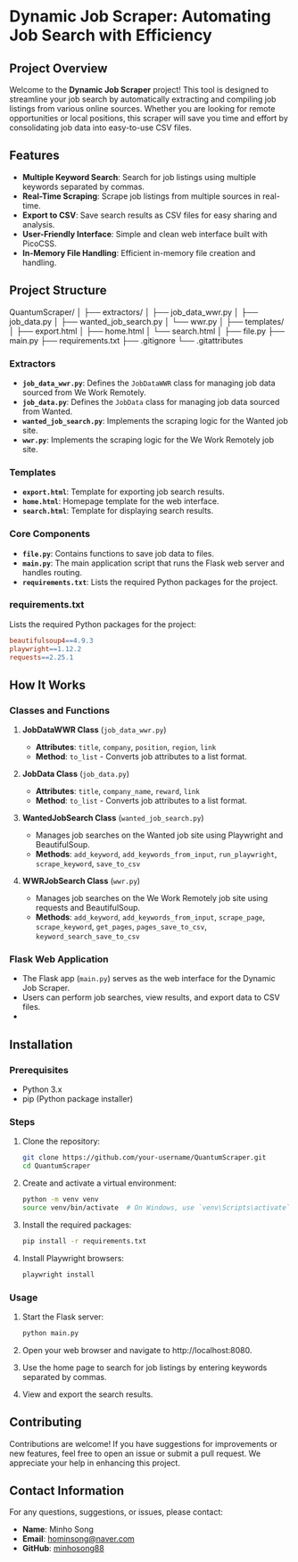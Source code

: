 # Dynamic Job Scraper: Automating Job Search with Efficiency

## Project Overview

Welcome to the **Dynamic Job Scraper** project! This tool is designed to streamline your job search by automatically extracting and compiling job listings from various online sources. Whether you are looking for remote opportunities or local positions, this scraper will save you time and effort by consolidating job data into easy-to-use CSV files.

## Features

- **Multiple Keyword Search**: Search for job listings using multiple keywords separated by commas.
- **Real-Time Scraping**: Scrape job listings from multiple sources in real-time.
- **Export to CSV**: Save search results as CSV files for easy sharing and analysis.
- **User-Friendly Interface**: Simple and clean web interface built with PicoCSS.
- **In-Memory File Handling**: Efficient in-memory file creation and handling.

## Project Structure
QuantumScraper/
│
├── extractors/
│ ├── job_data_wwr.py
│ ├── job_data.py
│ ├── wanted_job_search.py
│ └── wwr.py
│
├── templates/
│ ├── export.html
│ ├── home.html
│ └── search.html
│
├── file.py
├── main.py
├── requirements.txt
├── .gitignore
└── .gitattributes

### Extractors

- **`job_data_wwr.py`**: Defines the `JobDataWWR` class for managing job data sourced from We Work Remotely.
- **`job_data.py`**: Defines the `JobData` class for managing job data sourced from Wanted.
- **`wanted_job_search.py`**: Implements the scraping logic for the Wanted job site.
- **`wwr.py`**: Implements the scraping logic for the We Work Remotely job site.

### Templates

- **`export.html`**: Template for exporting job search results.
- **`home.html`**: Homepage template for the web interface.
- **`search.html`**: Template for displaying search results.

### Core Components

- **`file.py`**: Contains functions to save job data to files.
- **`main.py`**: The main application script that runs the Flask web server and handles routing.
- **`requirements.txt`**: Lists the required Python packages for the project.

### requirements.txt
Lists the required Python packages for the project:

``` makefile
beautifulsoup4==4.9.3
playwright==1.12.2
requests==2.25.1
```

## How It Works

### Classes and Functions

1. **JobDataWWR Class** (`job_data_wwr.py`)
   - **Attributes**: `title`, `company`, `position`, `region`, `link`
   - **Method**: `to_list` - Converts job attributes to a list format.

2. **JobData Class** (`job_data.py`)
   - **Attributes**: `title`, `company_name`, `reward`, `link`
   - **Method**: `to_list` - Converts job attributes to a list format.

3. **WantedJobSearch Class** (`wanted_job_search.py`)
   - Manages job searches on the Wanted job site using Playwright and BeautifulSoup.
   - **Methods**: `add_keyword`, `add_keywords_from_input`, `run_playwright`, `scrape_keyword`, `save_to_csv`

4. **WWRJobSearch Class** (`wwr.py`)
   - Manages job searches on the We Work Remotely job site using requests and BeautifulSoup.
   - **Methods**: `add_keyword`, `add_keywords_from_input`, `scrape_page`, `scrape_keyword`, `get_pages`, `pages_save_to_csv`, `keyword_search_save_to_csv`

### Flask Web Application

- The Flask app (`main.py`) serves as the web interface for the Dynamic Job Scraper.
- Users can perform job searches, view results, and export data to CSV files.
- 
## Installation

### Prerequisites

- Python 3.x
- pip (Python package installer)

### Steps

1. Clone the repository:
   ```sh
   git clone https://github.com/your-username/QuantumScraper.git
   cd QuantumScraper
   ```
2. Create and activate a virtual environment:

    ```sh
    python -m venv venv
    source venv/bin/activate  # On Windows, use `venv\Scripts\activate`
    ````
3. Install the required packages:

    ```sh
    pip install -r requirements.txt
    ```
4. Install Playwright browsers:

    ```sh
    playwright install
    ```

### Usage

1. Start the Flask server:
    
    ```sh
    python main.py
    ```
2. Open your web browser and navigate to http://localhost:8080.

3. Use the home page to search for job listings by entering keywords separated by commas.

4. View and export the search results.

## Contributing

Contributions are welcome! If you have suggestions for improvements or new features, feel free to open an issue or submit a pull request. We appreciate your help in enhancing this project.


## Contact Information

For any questions, suggestions, or issues, please contact:

- **Name**: Minho Song
- **Email**: [hominsong@naver.com](mailto:hominsong@naver.com)
- **GitHub**: [minhosong88](https://github.com/minhosong88)
